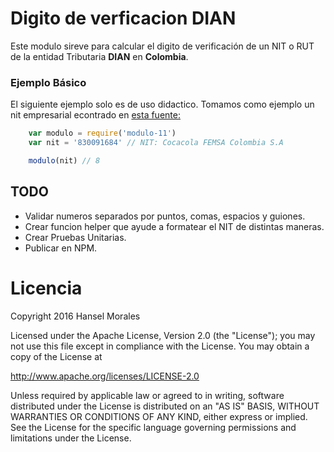 # Digito de verficacion DIAN
Este modulo sireve para calcular el digito de verificación de un NIT o RUT de la entidad Tributaria __DIAN__ en __Colombia__. 

### Ejemplo Básico
El siguiente ejemplo solo es de uso didactico. Tomamos como ejemplo un nit empresarial econtrado en [esta fuente:](http://190.27.245.106/BLA/resoluciones/RESOLUCIONES%202009/4698.pdf)

```javascript
	var modulo = require('modulo-11')
	var nit = '830091684' // NIT: Cocacola FEMSA Colombia S.A

	modulo(nit) // 8
```

## TODO
- Validar numeros separados por puntos, comas, espacios y guiones.
- Crear funcion helper que ayude a formatear el NIT de distintas maneras.
- Crear Pruebas Unitarias. 
- Publicar en NPM.

# Licencia
Copyright 2016 Hansel Morales

Licensed under the Apache License, Version 2.0 (the "License");
you may not use this file except in compliance with the License.
You may obtain a copy of the License at

http://www.apache.org/licenses/LICENSE-2.0

Unless required by applicable law or agreed to in writing, software
distributed under the License is distributed on an "AS IS" BASIS,
WITHOUT WARRANTIES OR CONDITIONS OF ANY KIND, either express or implied.
See the License for the specific language governing permissions and
limitations under the License.